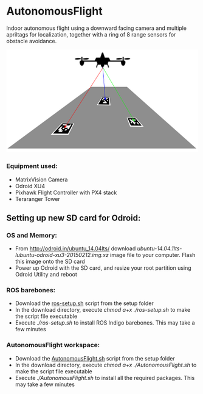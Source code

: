 # AutonomousFlight

Indoor autonomous flight using a downward facing camera and multiple apriltags for localization, together with a ring of 8 range sensors for obstacle avoidance.

![1-1](https://raw.githubusercontent.com/akshayshetty/images/master/AutonomousFlight.png)

### Equipment used:

* MatrixVision Camera
* Odroid XU4
* Pixhawk Flight Controller with PX4 stack
* Teraranger Tower

## Setting up new SD card for Odroid:

### OS and Memory:

* From http://odroid.in/ubuntu_14.04lts/ download *ubuntu-14.04.1lts-lubuntu-odroid-xu3-20150212.img.xz* image file to your computer. Flash this image onto the SD card
* Power up Odroid with the SD card, and resize your root partition using Odroid Utility and reboot

### ROS barebones:

* Download the [ros-setup.sh](https://github.com/abencomo/AutonomousFlight/blob/master/setup/ros-setup.sh) script from the setup folder
* In the download directory, execute *chmod a+x ./ros-setup.sh* to make the script file executable
* Execute *./ros-setup.sh* to install ROS Indigo barebones. This may take a few minutes
 
### AutonomousFlight workspace:

* Download the [AutonomousFlight.sh](https://github.com/abencomo/AutonomousFlight/blob/master/setup/AutonomousFlight.sh) script from the setup folder
* In the download directory, execute *chmod a+x ./AutonomousFlight.sh* to make the script file executable
* Execute *./AutonomousFlight.sh* to install all the required packages. This may take a few minutes
